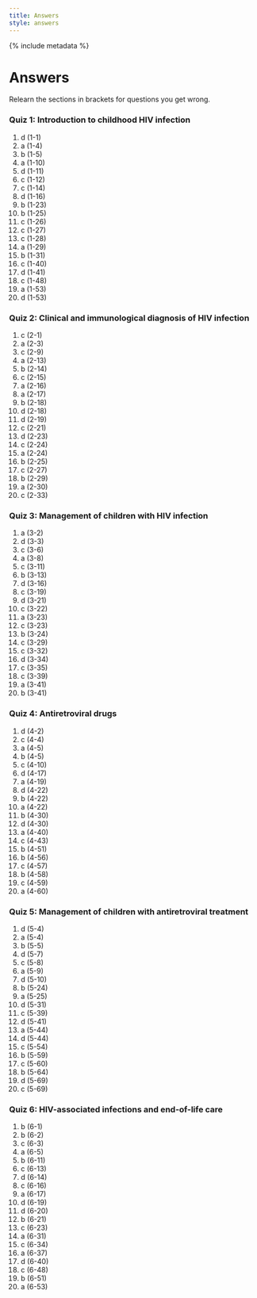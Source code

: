 ```yaml
---
title: Answers
style: answers
---
```


{% include metadata %}

# Answers

Relearn the sections in brackets for questions you get wrong.

### Quiz 1: Introduction to childhood HIV infection

1.	d	(1-1)
2.	a	(1-4)
3.	b	(1-5)
4.	a	(1-10)
5.	d	(1-11)
6.	c	(1-12)
7.	c	(1-14)
8.	d	(1-16)
9.	b	(1-23)
10.	b	(1-25)
11.	c	(1-26)
12.	c	(1-27)
13.	c	(1-28)
14.	a	(1-29)
15.	b	(1-31)
16.	c	(1-40)
17.	d	(1-41)
18.	c	(1-48)
19.	a	(1-53)
20.	d	(1-53)

### Quiz 2: Clinical and immunological diagnosis of HIV infection

1.	c	(2-1)
2.	a	(2-3)
3.	c	(2-9)
4.	a	(2-13)
5.	b	(2-14)
6.	c	(2-15)
7.	a	(2-16)
8.	a	(2-17)
9.	b	(2-18)
10.	d	(2-18)
11.	d	(2-19)
12.	c	(2-21)
13.	d	(2-23)
14.	c	(2-24)
15.	a	(2-24)
16.	b	(2-25)
17.	c	(2-27)
18.	b	(2-29)
19.	a	(2-30)
20.	c	(2-33)

### Quiz 3: Management of children with HIV infection

1.	a	(3-2)
2.	d	(3-3)
3.	c	(3-6)
4.	a	(3-8)
5.	c	(3-11)
6.	b	(3-13)
7.	d	(3-16)
8.	c	(3-19)
9.	d	(3-21)
10.	c	(3-22)
11.	a	(3-23)
12.	c	(3-23)
13.	b	(3-24)
14.	c	(3-29)
15.	c	(3-32)
16.	d	(3-34)
17.	c	(3-35)
18.	c	(3-39)
19.	a	(3-41)
20.	b	(3-41)

### Quiz 4: Antiretroviral drugs

1.	d	(4-2)
2.	c	(4-4)
3.	a	(4-5)
4.	b	(4-5)
5.	c	(4-10)
6.	d	(4-17)
7.	a	(4-19)
8.	d	(4-22)
9.	b	(4-22)
10.	a	(4-22)
11.	b	(4-30)
12.	d	(4-30)
13.	a	(4-40)
14.	c	(4-43)
15.	b	(4-51)
16.	b	(4-56)
17.	c	(4-57)
18.	b	(4-58)
19.	c	(4-59)
20.	a	(4-60)

### Quiz 5: Management of children with antiretroviral treatment

1.	d	(5-4)
2.	a	(5-4)
3.	b	(5-5)
4.	d	(5-7)
5.	c	(5-8)
6.	a	(5-9)
7.	d	(5-10)
8.	b	(5-24)
9.	a	(5-25)
10.	d	(5-31)
11.	c	(5-39)
12.	d	(5-41)
13.	a	(5-44)
14.	d	(5-44)
15.	c	(5-54)
16.	b	(5-59)
17.	c	(5-60)
18.	b	(5-64)
19.	d	(5-69)
20.	c	(5-69)

### Quiz 6: HIV-associated infections and end-of-life care

1.	b	(6-1)
2.	b	(6-2)
3.	c	(6-3)
4.	a	(6-5)
5.	b	(6-11)
6.	c	(6-13)
7.	d	(6-14)
8.	c	(6-16)
9.	a	(6-17)
10.	d	(6-19)
11.	d	(6-20)
12.	b	(6-21)
13.	c	(6-23)
14.	a	(6-31)
15.	c	(6-34)
16.	a	(6-37)
17.	d	(6-40)
18.	c	(6-48)
19.	b	(6-51)
20.	a	(6-53)